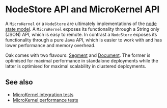 <!--
   Licensed to the Apache Software Foundation (ASF) under one or more
   contributor license agreements.  See the NOTICE file distributed with
   this work for additional information regarding copyright ownership.
   The ASF licenses this file to You under the Apache License, Version 2.0
   (the "License"); you may not use this file except in compliance with
   the License.  You may obtain a copy of the License at

       http://www.apache.org/licenses/LICENSE-2.0

   Unless required by applicable law or agreed to in writing, software
   distributed under the License is distributed on an "AS IS" BASIS,
   WITHOUT WARRANTIES OR CONDITIONS OF ANY KIND, either express or implied.
   See the License for the specific language governing permissions and
   limitations under the License.
  -->

# NodeStore API and MicroKernel API

A `MicroKernel` or a `NodeStore` are ultimately implementations of the
[node state model](../architecture/nodestate.html). A `MicroKernel` exposes its functionality through a String only
(JSON) API, which is easy to remote. In contrast a `NodeStore` exposes its functionality
through a pure Java API, which is easier to work with and has lower performance and memory overhead.

Oak comes with two flavours: [Segment](segmentmk.html) and [Document](documentmk.html). The former
is optimised for maximal performance in standalone deployments while the latter is optimised for
maximal scalability in clustered deployments.

## See also

* [MicroKernel integration tests](https://github.com/apache/jackrabbit-oak/blob/trunk/oak-it/mk/README.md)
* [MicroKernel performance tests](https://github.com/apache/jackrabbit-oak/blob/trunk/oak-mk-perf/README.md)